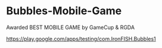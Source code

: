 # Bubbles-Mobile-Game
Awarded BEST MOBILE GAME by GameCup &amp; RGDA

https://play.google.com/apps/testing/com.IronFISH.Bubbles1
